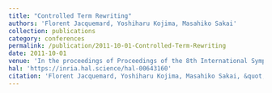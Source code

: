 ```yaml
---
title: "Controlled Term Rewriting"
authors: 'Florent Jacquemard, Yoshiharu Kojima, Masahiko Sakai'
collection: publications
category: conferences
permalink: /publication/2011-10-01-Controlled-Term-Rewriting
date: 2011-10-01
venue: 'In the proceedings of Proceedings of the 8th International Symposium Frontiers of Combining Systems (FroCoS)'
hal: 'https://inria.hal.science/hal-00643160'
citation: 'Florent Jacquemard, Yoshiharu Kojima, Masahiko Sakai, &quot;Controlled Term Rewriting&quot; In the proceedings of Proceedings of the 8th International Symposium Frontiers of Combining Systems (FroCoS), 2011.'
---
```

